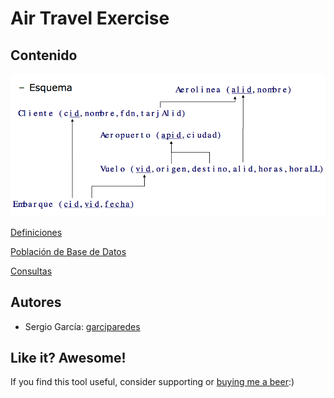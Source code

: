 # Air Travel Exercise

Contenido
----

![Diagrama](er-diagram.png)

[Definiciones](definitions/)

[Población de Base de Datos](populations/)

[Consultas](queries/)


Autores
----
- Sergio García: [garciparedes](https://github.com/garciparedes)

## Like it? Awesome!
If you find this tool useful, consider supporting or [buying me a beer](https://www.paypal.me/garciparedes/2):)
